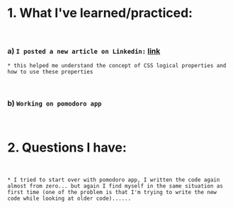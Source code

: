 # 1. What I've learned/practiced:

<br>

### a) `I posted a new article on Linkedin:` [link](https://www.linkedin.com/pulse/basic-concept-css-logical-properties-values-daniel-c-pantea/?published=t&trackingId=ghYehoPOSCK9JWJTHPDGGw%3D%3D)

    * this helped me understand the concept of CSS logical properties and how to use these properties

<br>

### b) `Working on pomodoro app`


<br>


# 2. Questions I have:

<br>

    * I tried to start over with pomodoro app, I written the code again almost from zero... but again I find myself in the same situation as first time (one of the problem is that I'm trying to write the new code while looking at older code)......

